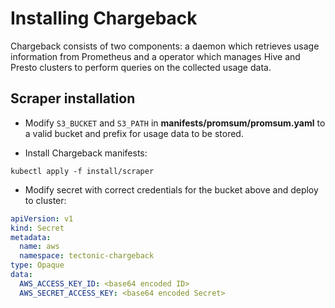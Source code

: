 # Installing Chargeback

Chargeback consists of two components: a daemon which retrieves usage information from Prometheus and a operator which manages Hive and Presto clusters to perform queries on the collected usage data.

## Scraper installation

* Modify `S3_BUCKET` and `S3_PATH` in **manifests/promsum/promsum.yaml** to a valid bucket and prefix for usage data to be stored.

* Install Chargeback manifests:
```
kubectl apply -f install/scraper
```
* Modify secret with correct credentials for the bucket above and deploy to cluster:
```yaml
apiVersion: v1
kind: Secret
metadata:
  name: aws
  namespace: tectonic-chargeback
type: Opaque
data:
  AWS_ACCESS_KEY_ID: <base64 encoded ID>
  AWS_SECRET_ACCESS_KEY: <base64 encoded Secret>
```

